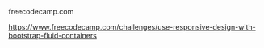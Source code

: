 freecodecamp.com

https://www.freecodecamp.com/challenges/use-responsive-design-with-bootstrap-fluid-containers